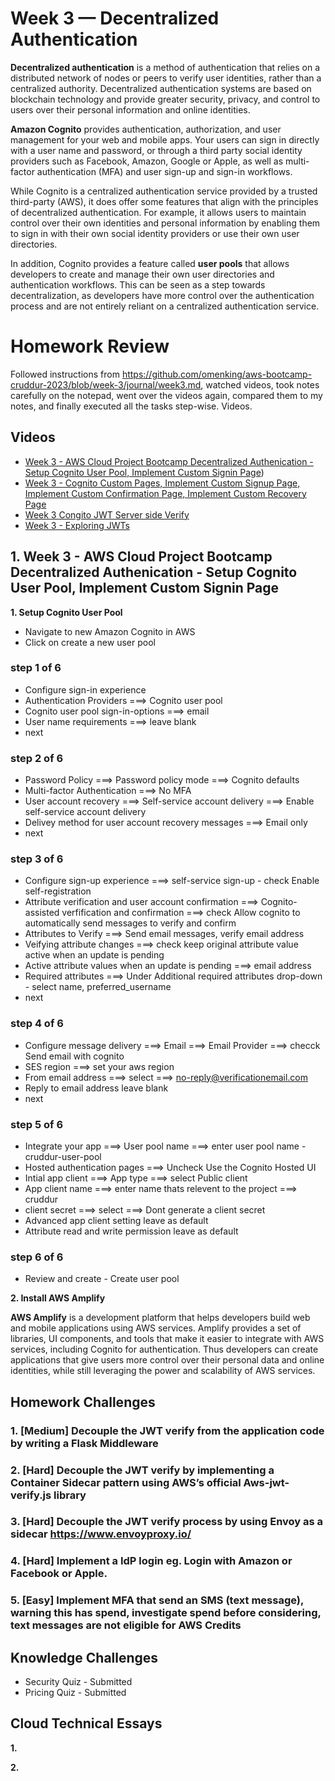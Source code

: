 # Week 3 — Decentralized Authentication

**Decentralized authentication** is a method of authentication that relies on a distributed network of nodes or peers to verify user identities, rather than a centralized authority. Decentralized authentication systems are based on blockchain technology and provide greater security, privacy, and control to users over their personal information and online identities.

**Amazon Cognito** provides authentication, authorization, and user management for your web and mobile apps. Your users can sign in directly with a user name and password, or through a third party social identity providers such as Facebook, Amazon, Google or Apple, as well as multi-factor authentication (MFA) and user sign-up and sign-in workflows.

While Cognito is a centralized authentication service provided by a trusted third-party (AWS), it does offer some features that align with the principles of decentralized authentication. For example, it allows users to maintain control over their own identities and personal information by enabling them to sign in with their own social identity providers or use their own user directories.

In addition, Cognito provides a feature called **user pools** that allows developers to create and manage their own user directories and authentication workflows. This can be seen as a step towards decentralization, as developers have more control over the authentication process and are not entirely reliant on a centralized authentication service.

# Homework Review

Followed instructions from https://github.com/omenking/aws-bootcamp-cruddur-2023/blob/week-3/journal/week3.md, watched videos, took notes carefully on the notepad, went over the videos again, compared them to my notes, and finally executed all the tasks step-wise.
Videos.

## Videos

- [Week 3 - AWS Cloud Project Bootcamp Decentralized Authenication -  Setup Cognito User Pool, Implement Custom Signin Page](https://www.youtube.com/watch?v=9obl7rVgzJw&list=PLBfufR7vyJJ7k25byhRXJldB5AiwgNnWv&index=40))
- [Week 3 - Cognito Custom Pages, Implement Custom Signup Page, Implement Custom Confirmation Page, Implement Custom Recovery Page](https://www.youtube.com/watch?v=T4X4yIzejTc&list=PLBfufR7vyJJ7k25byhRXJldB5AiwgNnWv&index=42)
- [Week 3 Congito JWT Server side Verify](https://www.youtube.com/watch?v=d079jccoG-M&list=PLBfufR7vyJJ7k25byhRXJldB5AiwgNnWv&index=42)
- [Week 3 - Exploring JWTs](https://www.youtube.com/watch?v=nJjbI4BbasU&list=PLBfufR7vyJJ7k25byhRXJldB5AiwgNnWv&index=43)

## 1. Week 3 - AWS Cloud Project Bootcamp Decentralized Authenication -  Setup Cognito User Pool, Implement Custom Signin Page

**1. Setup Cognito User Pool**

- Navigate to new Amazon Cognito in AWS
- Click on create a new user pool

### step 1 of 6

- Configure sign-in experience
- Authentication Providers ===> Cognito user pool
- Cognito user pool sign-in-options ===> email 
- User name requirements ===> leave blank
- next

### step 2 of 6

- Password Policy ===> Password policy mode ===> Cognito defaults
- Multi-factor Authentication ===> No MFA
- User account recovery ===> Self-service account delivery ===> Enable self-service account delivery
- Delivey method for user account recovery messages ===> Email only
- next

### step 3 of 6

- Configure sign-up experience ===> self-service sign-up - check Enable self-registration 
- Attribute verification and user account confirmation ===> Cognito-assisted verfification and confirmation ===> check Allow cognito to automatically send messages to verify and confirm 
- Attributes to Verify ===> Send email messages, verify email address
- Veifying attribute changes ===> check keep original attribute value active when an update is pending 
- Active attribute values when an update is pending ===> email address
- Required attributes ===> Under Additional required attributes drop-down - select name, preferred_username
- next

### step 4 of 6

- Configure message delivery ===> Email ===> Email Provider ===> checck Send email with cognito 
- SES region ===> set your aws region
- From email address ===> select ===> no-reply@verificationemail.com
- Reply to email address leave blank
- next

### step 5 of 6

- Integrate your app ===> User pool name ===> enter user pool name  - cruddur-user-pool
- Hosted authentication pages ===> Uncheck Use the Cognito Hosted UI 
- Intial app client ===> App type ===> select Public client
- App client name ===> enter name thats relevent to the project ===> cruddur
- client secret ===> select ===> Dont generate a client secret
- Advanced app client setting leave as default
- Attribute read and write permission leave as default

### step 6 of 6

- Review and create - Create user pool

**2. Install AWS Amplify**

**AWS Amplify** is a development platform that helps developers build web and mobile applications using AWS services. Amplify provides a set of libraries, UI components, and tools that make it easier to integrate with AWS services, including Cognito for authentication. Thus developers can create applications that give users more control over their personal data and online identities, while still leveraging the power and scalability of AWS services.




## Homework Challenges

### 1. [Medium] Decouple the JWT verify from the application code by writing a  Flask Middleware




### 2. [Hard] Decouple the JWT verify by implementing a Container Sidecar pattern using AWS’s official Aws-jwt-verify.js library




### 3. [Hard] Decouple the JWT verify process by using Envoy as a sidecar https://www.envoyproxy.io/




### 4. [Hard]  Implement a IdP login eg. Login with Amazon or Facebook or Apple.




### 5. [Easy] Implement MFA that send an SMS (text message), warning this has spend, investigate spend before considering, text messages are not eligible for AWS Credits




## Knowledge Challenges

- Security Quiz - Submitted
- Pricing Quiz - Submitted


## Cloud Technical Essays

**1.** 

**2.** 
